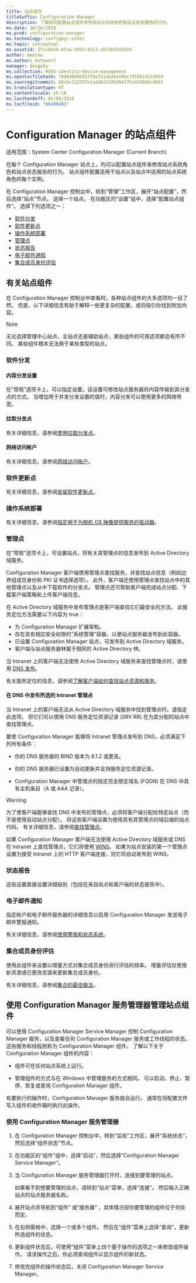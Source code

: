 ```yaml
---
title: 站点组件
titleSuffix: Configuration Manager
description: 了解如何配置站点组件来修改站点系统角色和站点状态报告的行为。
ms.date: 10/26/2018
ms.prod: configuration-manager
ms.technology: configmgr-other
ms.topic: conceptual
ms.assetid: 5fccbbeb-0faa-4943-83c2-e67db62d392d
author: mestew
ms.author: mstewart
manager: dougeby
ms.collection: M365-identity-device-management
ms.openlocfilehash: 70d6480db557fbef31aba91e8bc75f8514215059
ms.sourcegitcommit: 80cbc122937e1add82310b956f7b24296b9c8081
ms.translationtype: HT
ms.contentlocale: zh-CN
ms.lasthandoff: 05/09/2019
ms.locfileid: "65498483"
---
```

# <a name="site-components-for-configuration-manager"></a>Configuration Manager 的站点组件

适用范围：System Center Configuration Manager (Current Branch)

在每个 Configuration Manager 站点上，均可以配置站点组件来修改站点系统角色和站点状态报告的行为。 站点组件配置适用于站点以及站点中适用的站点系统角色的每个实例。  

在 Configuration Manager 控制台中，转到“管理”工作区，展开“站点配置”，然后选择“站点”节点。 选择一个站点。 在功能区的“设置”组中，选择“配置站点组件”。 选择下列选项之一：

- [软件分发](#software-distribution)  
- [软件更新点](#software-update-point) 
- [操作系统部署](#operating-system-deployment)
- [管理点](#management-point)  
- [状态报告](#status-reporting)  
- [电子邮件通知](#email-notification)
- [集合成员身份评估](#bkmk_colleval)


## <a name="about-site-components"></a>有关站点组件  

 在 Configuration Manager 控制台中查看时，各种站点组件的大多选项均一目了然。 但是，以下详细信息有助于解释一些更复杂的配置，或将指引你找到附加内容。  

> [!Note]  
> 无论选择管理中心站点、主站点还是辅助站点，某些组件的可用选项都会有所不同。 某些组件根本无法用于某些类型的站点。  



### <a name="software-distribution"></a>软件分发  

#### <a name="content-distribution-settings"></a>内容分发设置
在“常规”选项卡上，可以指定设置，该设置可修改站点服务器将内容传输到其分发点的方式。 当增加用于并发分发设置的值时，内容分发可以使用更多的网络带宽。  

#### <a name="pull-distribution-point"></a>拉取分发点
有关详细信息，请参阅[使用拉取分发点](/sccm/core/plan-design/hierarchy/use-a-pull-distribution-point)。

#### <a name="network-access-account"></a>网络访问帐户
有关详细信息，请参阅[网络访问帐户](/sccm/core/plan-design/hierarchy/accounts#network-access-account)。  


### <a name="software-update-point"></a>软件更新点  

有关详细信息，请参阅[安装软件更新点](/sccm/sum/get-started/install-a-software-update-point)。  


### <a name="operating-system-deployment"></a>操作系统部署

有关详细信息，请参阅[指定用于为脱机 OS 映像提供服务的驱动器](/sccm/osd/get-started/manage-operating-system-images#bkmk_servicing-drive)。


### <a name="management-point"></a>管理点  

在“常规”选项卡上，可设置站点，将有关其管理点的信息发布到 Active Directory 域服务。  

Configuration Manager 客户端使用管理点查找服务，并查找站点信息（例如边界组成员身份和 PKI 证书选择选项）。 此外，客户端还使用管理点查找站点中的其他管理点以及从中下载软件的分发点。 管理点还可帮助客户端完成站点分配、下载客户端策略和上传客户端信息。  

在 Active Directory 域服务中发布管理点是客户端查找它们最安全的方法。 此服务定位方法需要以下内容为 true：

- 为 Configuration Manager 扩展架构。
- 存在具有相应安全权限的“系统管理”容器，以便站点服务器发布到此容器。
- 已设置 Configuration Manager 站点，可发布到 Active Directory 域服务。
- 客户端与站点服务器林属于相同的 Active Directory 林。  

当 Intranet 上的客户端无法使用 Active Directory 域服务来查找管理点时，请使用 [DNS 发布](/sccm/core/plan-design/hierarchy/understand-how-clients-find-site-resources-and-services#bkmk_dns)。  

有关服务定位的信息，请参阅[了解客户端如何查找站点资源和服务](/sccm/core/plan-design/hierarchy/understand-how-clients-find-site-resources-and-services)。  


#### <a name="publish-selected-intranet-management-points-in-dns"></a>在 DNS 中发布所选的 Intranet 管理点
当 Intranet 上的客户端无法从 Active Directory 域服务中找到管理点时，请指定此选项。 但它们可以使用 DNS 服务定位资源记录 (SRV RR) 在为其分配的站点中查找管理点。  

要使 Configuration Manager 能够将 Intranet 管理点发布到 DNS，必须满足下列所有条件：  

-   你的 DNS 服务器的 BIND 版本为 8.1.2 或更高。  

-   你的 DNS 服务器已设置为自动更新并支持服务定位资源记录。  

-   Configuration Manager 中管理点的指定完全限定域名 (FQDN) 在 DNS 中具有主机条目（A 或 AAA 记录）。  

> [!WARNING]  
>  为了使客户端能够查找 DNS 中发布的管理点，必须将客户端分配给特定站点（而不是使用自动站点分配）。 将这些客户端设置为使用具有其管理点的域后缀的站点代码。 有关详细信息，请参阅[查找管理点](/sccm/core/clients/deploy/assign-clients-to-a-site#locating-management-points)。  

如果 Configuration Manager 客户端无法使用 Active Directory 域服务或 DNS 在 Intranet 上查找管理点，它们将使用 [WINS](/sccm/core/plan-design/hierarchy/understand-how-clients-find-site-resources-and-services#bkmk_wins)。 如果为站点安装的第一个管理点设置为接受 Intranet 上的 HTTP 客户端连接，则它将自动发布到 WINS。  


### <a name="status-reporting"></a>状态报告  

这些设置直接设置详细级别（包括在来自站点和客户端的状态报告中）。  


### <a name="email-notification"></a>电子邮件通知  

指定帐户和电子邮件服务器的详细信息以启用 Configuration Manager 发送电子邮件警报通知。  

有关详细信息，请参阅[使用警报和状态系统](/sccm/core/servers/manage/use-alerts-and-the-status-system)。


### <a name="bkmk_colleval"></a>集合成员身份评估  

使用此组件来设置以增量方式对集合成员身份进行评估的频率。 增量评估仅使用新资源或已更改资源来更新集合成员身份。  

有关详细信息，请参阅[集合的最佳做法](/sccm/core/clients/manage/collections/best-practices-for-collections)。



##  <a name="BKMK_ServiceMgr"></a> 使用 Configuration Manager 服务管理器管理站点组件  

可以使用 Configuration Manager Service Manager 控制 Configuration Manager 服务，以及查看任何 Configuration Manager 服务或工作线程的状态。 这些服务和线程统称为 Configuration Manager 组件。 了解以下关于 Configuration Manager 组件的内容：  

-   组件可在任何站点系统上运行。  

-   管理组件的方式与在 Windows 中管理服务的方式相同。 可以启动、停止、暂停、恢复或查询 Configuration Manager 组件。  

有要执行的操作时，Configuration Manager 服务就会运行。 通常在将配置文件写入组件的收件箱时执行此操作。 


### <a name="use-the-configuration-manager-service-manager"></a>使用 Configuration Manager 服务管理器  

1.  在 Configuration Manager 控制台中，转到“监视”工作区，展开“系统状态”，然后选择“组件状态”节点。  

2.  在功能区的“组件”组中，选择“启动”，然后选择“Configuration Manager Service Manager”。  

3.  当 Configuration Manager 服务管理器打开时，连接到要管理的站点。  

     如果看不到想要管理的站点，请转到“站点”菜单，选择“连接”。 然后输入正确站点的站点服务器名称。  

4.  展开站点并导航到“组件”  或“服务器” ，具体情况视你要管理的组件位于何处而定。  

5.  在右侧窗格中，选择一个或多个组件。 然后在“组件”菜单上选择“查询”，更新所选组件的状态。  

6.  更新组件状态后，可使用“组件”菜单上四个基于操作的选项之一来修改组件操作。 请求操作之后，你必须查询组件以显示组件的新状态。  

7.  修改完组件的操作状态后，关闭 Configuration Manager Service Manager。  
